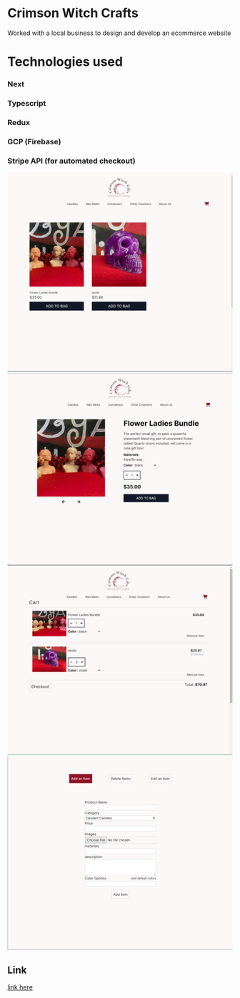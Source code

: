 # Crimson Witch Crafts 
Worked with a local business to design and develop an ecommerce website

# Technologies used 
### Next
### Typescript
### Redux
### GCP (Firebase) 
### Stripe API (for automated checkout)

<img src="https://github.com/gbarn360/portfolio/blob/main/public/pictures/Crimson/home.PNG" />
<img src="https://github.com/gbarn360/portfolio/blob/main/public/pictures/Crimson/product%20page.PNG" />
<img src="https://github.com/gbarn360/portfolio/blob/main/public/pictures/Crimson/cart.PNG" />
<img src="https://github.com/gbarn360/portfolio/blob/main/public/pictures/Crimson/admin%20add.PNG" />


## Link 
<a href = "https://crimson-witch-crafts.web.app/">link here <a/>
